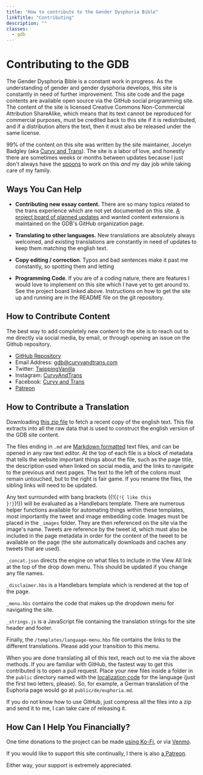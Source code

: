 ```yaml
---
title: "How to contribute to the Gender Dysphoria Bible"
linkTitle: "Contributing"
description: ""
classes:
  - gdb
---
```


# Contributing to the GDB

The Gender Dysphoria Bible is a constant work in progress. As the understanding of gender and gender dysphoria develops, this site is constantly in need of further improvement. This site code and the page contents are available open source via the GitHub social programming site. The content of the site is licensed Creative Commons Non-Commercial Attribution ShareAlike, which means that its text cannot be reproduced for commercial purposes, must be credited back to this site if it is redistributed, and if a distribution alters the text, then it must also be released under the same license.

99% of the content on this site was written by the site maintainer, Jocelyn Badgley (aka [Curvy and Trans](http://www.curvyandtrans.com)). The site is a labor of love, and honestly there are sometimes weeks or months between updates because I just don't always have the [spoons](https://en.wikipedia.org/wiki/Spoon_theory) to work on this *and* my day job while taking care of my family.

## Ways You Can Help

- **Contributing new essay content.** There are so many topics related to the trans experience which are not yet documented on this site. [A project board of planned updates](https://github.com/orgs/GenderDysphoria/projects/2) and wanted content extensions is maintained on the GDB's GitHub organization page.

- **Translating to other languages.** New translations are absolutely always welcomed, and existing translations are constantly in need of updates to keep them matching the english text.

- **Copy editing / correction**. Typos and bad sentences make it past me constantly, so spotting them and letting 

- **Programming Code**. If you are of a coding nature, there are features I would love to implement on this site which I have yet to get around to. See the project board linked above. Instructions on how to get the site up and running are in the README file on the git repository.

## How to Contribute Content

The best way to add completely new content to the site is to reach out to me directly via social media, by email, or through opening an issue on the Github repository.

- [GitHub Repository](https://github.com/GenderDysphoria/GenderDysphoria.fyi)
- Email Address: [gdb@curvyandtrans.com](mailto:gdb@curvyandtrans.com)
- Twitter: [TwippingVanilla](http://twitter.com/twippingvanilla)
- Instagram: [CurvyAndTrans](http://instagram/curvyandtrans)
- Facebook: [Curvy and Trans](http://facebook.com/curvyandtrans)
- [Patreon](https://patreon.com/curvyandtrans)

## How to Contribute a Translation

Downloading [this zip file](/gdb.zip) to fetch a recent copy of the english text. This file extracts into all the raw data that is used to construct the english version of the GDB site content.

The files ending in `.md` are [Markdown formatted](https://www.markdownguide.org/) text files, and can be opened in any raw text editor. At the top of each file is a block of metadata that tells the website important things about the file, such as the page title, the description used when linked on social media, and the links to navigate to the previous and next pages. The text to the left of the colons must remain untouched, but to the right is fair game. If you rename the files, the sibling links will need to be updated.

Any text surrounded with bang brackets ({!{<code>&#123;!&#123; like this &#125;!&#125;</code>}!}) will be evaluated as a Handlebars template. There are numerous helper functions available for automating things within these templates, most importantly the tweet and image embedding code. Images must be placed in the `_images` folder. They are then referenced on the site via the image's name. Tweets are reference by the tweet id, which must also be included in the page metadata in order for the content of the tweet to be available on the page (the site automatically downloads and caches any tweets that are used).

`_concat.json` directs the engine on what files to include in the View All link at the top of the drop down menu. This should be updated if you change any file names.

`_disclaimer.hbs` is a Handlebars template which is rendered at the top of the page.

`_menu.hbs` contains the code that makes up the dropdown menu for navigating the site.

`_strings.js` is a JavaScript file containing the translation strings for the site header and footer.

Finally, the `/templates/language-menu.hbs` file contains the links to the different translations. Please add your transition to this menu.

When you are done translating all of this text, reach out to me via the above methods. If you are familiar with GitHub, the fastest way to get this contributed is to open a pull request. Place your new files inside a folder in the `public` directory named with the [localization code](https://en.wikipedia.org/wiki/Language_localisation#Language_tags_and_codes) for the language (just the first two letters, please). So, for example, a German translation of the Euphoria page would go at `public/de/euphoria.md`.

If you do not know how to use GitHub, just compress all the files into a zip and send it to me, I can take care of releasing it.

## How Can I Help You Financially?

One time donations to the project can be made [using Ko-Fi](https://ko-fi.com/curvyandtrans), or via [Venmo](https://venmo.com/code?user_id=2654767276883968966).

If you would like to support this site continually, I there is also [a Patreon](https://patreon.com/curvyandtrans).

Either way, your support is extremely appreciated.

